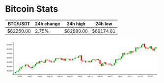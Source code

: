 # Bitcoin Stats

BTC/USDT|24h change|24h high|24h low|
|---|---|---|---|
|$62250.00|2.75%|$62980.00|$60174.81|

<img src="./chart.svg">
